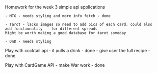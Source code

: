 Homework for the week
3 simple api applications 
    
    - MTG - needs styling and more info fetch - done
    
    - Tarot - lacks images so need to add pics of each card. could also add functionality    for different spreads  
    Might be worth making a good database for tarot someday
    
    - DnD - needs styling

Play with cocktail api
    - it pulls a drink - done
    - give user the full recipe - done

Play with CardGame API
    - make War work - done
    